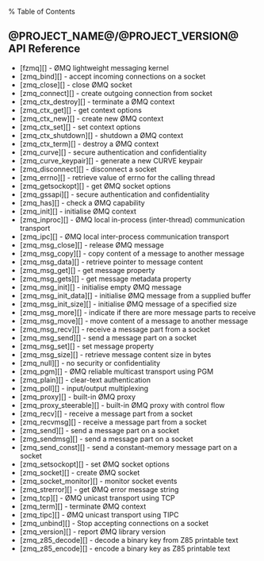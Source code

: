 % Table of Contents

@PROJECT_NAME@/@PROJECT_VERSION@ API Reference
----------------------------------------------

* [fzmq][] - ØMQ lightweight messaging kernel
* [zmq_bind][] - accept incoming connections on a socket
* [zmq_close][] - close ØMQ socket
* [zmq_connect][] - create outgoing connection from socket
* [zmq_ctx_destroy][] - terminate a ØMQ context
* [zmq_ctx_get][] - get context options
* [zmq_ctx_new][] - create new ØMQ context
* [zmq_ctx_set][] - set context options
* [zmq_ctx_shutdown][] - shutdown a ØMQ context
* [zmq_ctx_term][] - destroy a ØMQ context
* [zmq_curve][] - secure authentication and confidentiality
* [zmq_curve_keypair][] - generate a new CURVE keypair
* [zmq_disconnect][] - disconnect a socket
* [zmq_errno][] - retrieve value of errno for the calling thread
* [zmq_getsockopt][] - get ØMQ socket options
* [zmq_gssapi][] - secure authentication and confidentiality
* [zmq_has][] - check a ØMQ capability
* [zmq_init][] - initialise ØMQ context
* [zmq_inproc][] - ØMQ local in-process (inter-thread) communication transport
* [zmq_ipc][] - ØMQ local inter-process communication transport
* [zmq_msg_close][] - release ØMQ message
* [zmq_msg_copy][] - copy content of a message to another message
* [zmq_msg_data][] - retrieve pointer to message content
* [zmq_msg_get][] - get message property
* [zmq_msg_gets][] - get message metadata property
* [zmq_msg_init][] - initialise empty ØMQ message
* [zmq_msg_init_data][] - initialise ØMQ message from a supplied buffer
* [zmq_msg_init_size][] - initialise ØMQ message of a specified size
* [zmq_msg_more][] - indicate if there are more message parts to receive
* [zmq_msg_move][] - move content of a message to another message
* [zmq_msg_recv][] - receive a message part from a socket
* [zmq_msg_send][] - send a message part on a socket
* [zmq_msg_set][] - set message property
* [zmq_msg_size][] - retrieve message content size in bytes
* [zmq_null][] - no security or confidentiality
* [zmq_pgm][] - ØMQ reliable multicast transport using PGM
* [zmq_plain][] - clear-text authentication
* [zmq_poll][] - input/output multiplexing
* [zmq_proxy][] - built-in ØMQ proxy
* [zmq_proxy_steerable][] - built-in ØMQ proxy with control flow
* [zmq_recv][] - receive a message part from a socket
* [zmq_recvmsg][] - receive a message part from a socket
* [zmq_send][] - send a message part on a socket
* [zmg_sendmsg][] - send a message part on a socket
* [zmq_send_const][] - send a constant-memory message part on a socket
* [zmq_setsockopt][] - set ØMQ socket options
* [zmq_socket][] - create ØMQ socket
* [zmq_socket_monitor][] - monitor socket events
* [zmq_strerror][] - get ØMQ error message string
* [zmq_tcp][] - ØMQ unicast transport using TCP
* [zmq_term][] - terminate ØMQ context
* [zmq_tipc][] - ØMQ unicast transport using TIPC
* [zmq_unbind][] - Stop accepting connections on a socket
* [zmq_version][] - report ØMQ library version
* [zmq_z85_decode][] - decode a binary key from Z85 printable text
* [zmq_z85_encode][] - encode a binary key as Z85 printable text
